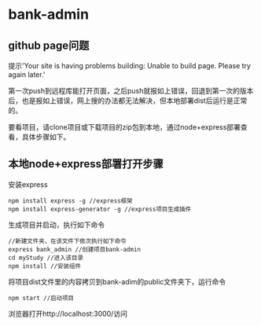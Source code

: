 # bank-admin

## github page问题
提示'Your site is having problems building: Unable to build page. Please try again later.'

第一次push到远程库能打开页面，之后push就报如上错误，回退到第一次的版本后，也是报如上错误，网上搜的办法都无法解决，但本地部署dist后运行是正常的。

要看项目，请clone项目或下载项目的zip包到本地，通过node+express部署查看，具体步骤如下。

## 本地node+express部署打开步骤

安装express
```
npm install express -g //express框架
npm install express-generator -g //express项目生成插件
``` 
生成项目并启动，执行如下命令
```
//新建文件夹，在该文件下依次执行如下命令
express bank_admin //创建项目bank-admin
cd myStudy //进入该目录
npm install //安装组件 
```
将项目dist文件里的内容拷贝到bank-adim的public文件夹下，运行命令
```
npm start //启动项目
```

浏览器打开http://localhost:3000/访问

